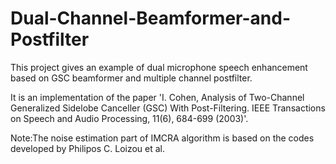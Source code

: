 # Dual-Channel-Beamformer-and-Postfilter
This project gives an example of dual microphone speech enhancement based on GSC beamformer and multiple channel postfilter. 

It is an implementation of the paper 'I. Cohen, Analysis of Two-Channel Generalized Sidelobe Canceller (GSC) With Post-Filtering. IEEE Transactions on Speech and Audio Processing, 11(6), 684-699 (2003)'.

Note:The noise estimation part of IMCRA algorithm is based on the codes developed by Philipos C. Loizou et al.
